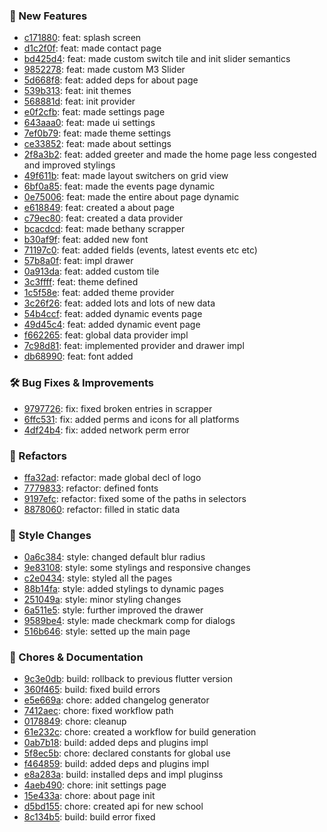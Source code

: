 

### 🎉 New Features
* [c171880](https://github.com/RyanYuuki/BethanyHigh/commit/c171880): feat: splash screen
* [d1c2f0f](https://github.com/RyanYuuki/BethanyHigh/commit/d1c2f0f): feat: made contact page
* [bd425d4](https://github.com/RyanYuuki/BethanyHigh/commit/bd425d4): feat: made custom switch tile and init slider semantics
* [9852278](https://github.com/RyanYuuki/BethanyHigh/commit/9852278): feat: made custom M3 Slider
* [5d668f8](https://github.com/RyanYuuki/BethanyHigh/commit/5d668f8): feat: added deps for about page
* [539b313](https://github.com/RyanYuuki/BethanyHigh/commit/539b313): feat: init themes
* [568881d](https://github.com/RyanYuuki/BethanyHigh/commit/568881d): feat: init provider
* [e0f2cfb](https://github.com/RyanYuuki/BethanyHigh/commit/e0f2cfb): feat: made settings page
* [643aaa0](https://github.com/RyanYuuki/BethanyHigh/commit/643aaa0): feat: made ui settings
* [7ef0b79](https://github.com/RyanYuuki/BethanyHigh/commit/7ef0b79): feat: made theme settings
* [ce33852](https://github.com/RyanYuuki/BethanyHigh/commit/ce33852): feat: made about settings
* [2f8a3b2](https://github.com/RyanYuuki/BethanyHigh/commit/2f8a3b2): feat: added greeter and made the home page less congested and improved stylings
* [49f611b](https://github.com/RyanYuuki/BethanyHigh/commit/49f611b): feat: made layout switchers on grid view
* [6bf0a85](https://github.com/RyanYuuki/BethanyHigh/commit/6bf0a85): feat: made the events page dynamic
* [0e75006](https://github.com/RyanYuuki/BethanyHigh/commit/0e75006): feat:  made the entire about page dynamic
* [e618849](https://github.com/RyanYuuki/BethanyHigh/commit/e618849): feat: created a about page
* [c79ec80](https://github.com/RyanYuuki/BethanyHigh/commit/c79ec80): feat: created a data provider
* [bcacdcd](https://github.com/RyanYuuki/BethanyHigh/commit/bcacdcd): feat: made bethany scrapper
* [b30af9f](https://github.com/RyanYuuki/BethanyHigh/commit/b30af9f): feat: added new font
* [71197c0](https://github.com/RyanYuuki/BethanyHigh/commit/71197c0): feat: added fields (events, latest events etc etc)
* [57b8a0f](https://github.com/RyanYuuki/BethanyHigh/commit/57b8a0f): feat: impl drawer
* [0a913da](https://github.com/RyanYuuki/BethanyHigh/commit/0a913da): feat: added custom tile
* [3c3ffff](https://github.com/RyanYuuki/BethanyHigh/commit/3c3ffff): feat: theme defined
* [1c5f58e](https://github.com/RyanYuuki/BethanyHigh/commit/1c5f58e): feat: added theme provider
* [3c26f26](https://github.com/RyanYuuki/BethanyHigh/commit/3c26f26): feat: added lots and lots of new data
* [54b4ccf](https://github.com/RyanYuuki/BethanyHigh/commit/54b4ccf): feat: added dynamic events page
* [49d45c4](https://github.com/RyanYuuki/BethanyHigh/commit/49d45c4): feat:  added dynamic event page
* [f662265](https://github.com/RyanYuuki/BethanyHigh/commit/f662265): feat: global data provider impl
* [7c98d81](https://github.com/RyanYuuki/BethanyHigh/commit/7c98d81): feat: implemented provider and drawer impl
* [db68990](https://github.com/RyanYuuki/BethanyHigh/commit/db68990): feat: font added

### 🛠️ Bug Fixes & Improvements
* [9797726](https://github.com/RyanYuuki/BethanyHigh/commit/9797726): fix: fixed broken entries in scrapper
* [6ffc531](https://github.com/RyanYuuki/BethanyHigh/commit/6ffc531): fix: added perms and icons for all platforms
* [4df24b4](https://github.com/RyanYuuki/BethanyHigh/commit/4df24b4): fix: added network perm error

### 🔧 Refactors
* [ffa32ad](https://github.com/RyanYuuki/BethanyHigh/commit/ffa32ad): refactor: made global decl of logo
* [7779833](https://github.com/RyanYuuki/BethanyHigh/commit/7779833): refactor: defined fonts
* [9197efc](https://github.com/RyanYuuki/BethanyHigh/commit/9197efc): refactor: fixed some of the paths in selectors
* [8878060](https://github.com/RyanYuuki/BethanyHigh/commit/8878060): refactor: filled in static data

### 🎨 Style Changes
* [0a6c384](https://github.com/RyanYuuki/BethanyHigh/commit/0a6c384): style: changed default blur radius
* [9e83108](https://github.com/RyanYuuki/BethanyHigh/commit/9e83108): style: some stylings and responsive changes
* [c2e0434](https://github.com/RyanYuuki/BethanyHigh/commit/c2e0434): style: styled all the pages
* [88b14fa](https://github.com/RyanYuuki/BethanyHigh/commit/88b14fa): style: added stylings to dynamic pages
* [251049a](https://github.com/RyanYuuki/BethanyHigh/commit/251049a): style: minor styling changes
* [6a511e5](https://github.com/RyanYuuki/BethanyHigh/commit/6a511e5): style: further improved the drawer
* [9589be4](https://github.com/RyanYuuki/BethanyHigh/commit/9589be4): style: made checkmark comp for dialogs
* [516b646](https://github.com/RyanYuuki/BethanyHigh/commit/516b646): style: setted up the main page

### 🧹 Chores & Documentation
* [9c3e0db](https://github.com/RyanYuuki/BethanyHigh/commit/9c3e0db): build: rollback to previous flutter version
* [360f465](https://github.com/RyanYuuki/BethanyHigh/commit/360f465): build: fixed build errors
* [e5e669a](https://github.com/RyanYuuki/BethanyHigh/commit/e5e669a): chore: added changelog generator
* [7412aec](https://github.com/RyanYuuki/BethanyHigh/commit/7412aec): chore: fixed workflow path
* [0178849](https://github.com/RyanYuuki/BethanyHigh/commit/0178849): chore: cleanup
* [61e232c](https://github.com/RyanYuuki/BethanyHigh/commit/61e232c): chore: created a workflow for build generation
* [0ab7b18](https://github.com/RyanYuuki/BethanyHigh/commit/0ab7b18): build: added deps and plugins impl
* [5f8ec5b](https://github.com/RyanYuuki/BethanyHigh/commit/5f8ec5b): chore: declared constants for global use
* [f464859](https://github.com/RyanYuuki/BethanyHigh/commit/f464859): build: added deps and plugins impl
* [e8a283a](https://github.com/RyanYuuki/BethanyHigh/commit/e8a283a): build: installed deps and impl pluginss
* [4aeb490](https://github.com/RyanYuuki/BethanyHigh/commit/4aeb490): chore: init settings page
* [15e433a](https://github.com/RyanYuuki/BethanyHigh/commit/15e433a): chore: about page init
* [d5bd155](https://github.com/RyanYuuki/BethanyHigh/commit/d5bd155): chore: created api for new school
* [8c134b5](https://github.com/RyanYuuki/BethanyHigh/commit/8c134b5): build: build error fixed

